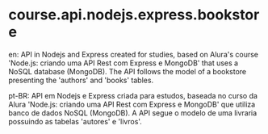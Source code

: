 # course.api.nodejs.express.bookstore

en: API in Nodejs and Express created for studies, based on Alura's course 'Node.js: criando uma API Rest com Express e MongoDB' that uses a NoSQL database (MongoDB). The API follows the model of a bookstore presenting the 'authors' and 'books' tables.

pt-BR: API em Nodejs e Express criada para estudos, baseada no curso da Alura 'Node.js: criando uma API Rest com Express e MongoDB' que utiliza banco de dados NoSQL (MongoDB). A API segue o modelo de uma livraria possuindo as tabelas 'autores' e 'livros'.
